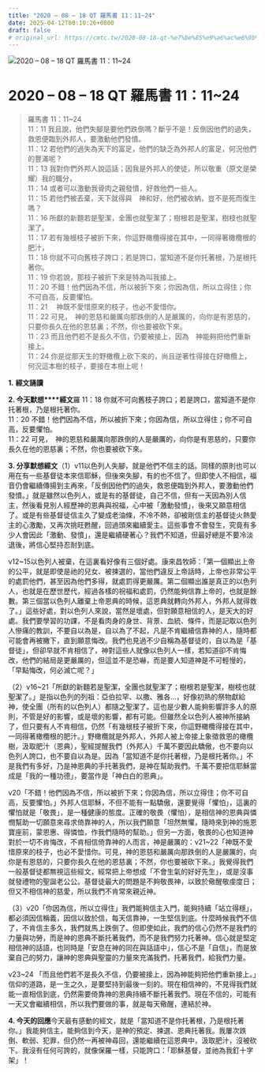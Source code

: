 ```yaml
---
title: "2020 – 08 – 18 QT 羅馬書 11：11~24"
date: 2025-04-12T00:10:26+0800
draft: false
# original_url: https://cmtc.tw/2020-08-18-qt-%e7%be%85%e9%a6%ac%e6%9b%b8-11%ef%bc%9a1124
---
```


![2020 – 08 – 18 QT 羅馬書 11：11~24](/images/qt.jpg   "2020 – 08 – 18 QT 羅馬書 11：11~24")

# 2020 – 08 – 18 QT 羅馬書 11：11~24

> 羅馬書 11：11~24  
> 11：11 我且說，他們失腳是要他們跌倒嗎？斷乎不是！反倒因他們的過失，救恩便臨到外邦人，要激動他們發憤。  
> 11：12 若他們的過失為天下的富足，他們的缺乏為外邦人的富足，何況他們的豐滿呢？  
> 11：13 我對你們外邦人說這話；因我是外邦人的使徒，所以敬重（原文是榮耀）我的職分，  
> 11：14 或者可以激動我骨肉之親發憤，好救他們一些人。  
> 11：15 若他們被丟棄，天下就得與　神和好，他們被收納，豈不是死而復生嗎？  
> 11：16 所獻的新麵若是聖潔，全團也就聖潔了；樹根若是聖潔，樹枝也就聖潔了。  
> 11：17 若有幾根枝子被折下來，你這野橄欖得接在其中，一同得著橄欖根的肥汁，  
> 11：18 你就不可向舊枝子誇口；若是誇口，當知道不是你托著根，乃是根托著你。  
> 11：19 你若說，那枝子被折下來是特為叫我接上。  
> 11：20 不錯！他們因為不信，所以被折下來；你因為信，所以立得住；你不可自高，反要懼怕。  
> 11：21 　神既不愛惜原來的枝子，也必不愛惜你。  
> 11：22 可見，　神的恩慈和嚴厲向那跌倒的人是嚴厲的，向你是有恩慈的，只要你長久在他的恩慈裏；不然，你也要被砍下來。  
> 11：23 而且他們若不是長久不信，仍要被接上，因為　神能夠把他們重新接上。  
> 11：24 你是從那天生的野橄欖上砍下來的，尚且逆著性得接在好橄欖上，何況這本樹的枝子，要接在本樹上呢！

**1.** **經文誦讀**

**2. 今天默想****經文**羅 11：18 你就不可向舊枝子誇口；若是誇口，當知道不是你托著根，乃是根托著你。  
11：20 不錯！他們因為不信，所以被折下來；你因為信，所以立得住；你不可自高，反要懼怕。  
11：22 可見，　神的恩慈和嚴厲向那跌倒的人是嚴厲的，向你是有恩慈的，只要你長久在他的恩慈裏；不然，你也要被砍下來。

**3. 分享默想經文**（1）v11以色列人失腳，就是他們不信主的話。同樣的原則也可以用在有一些基督徒本來信耶穌，但後來失腳，有的也不信了。但即使人不相信，福音仍會繼續傳揚到主再來，「反倒因他們的過失，救恩便臨到外邦人，要激動他們發憤。」就是雖然以色列人，或是有的基督徒，自己不信，但有一天因為別人信主，然後看見別人經歷神的恩典與祝福，心中被「激動發憤」，後來又願意相信了。或是有些基督徒信主久了變成老油條，不冷不熱，卻被剛信主的基督徒火熱愛主的心激勵，又再次挑旺甦醒，回過頭來繼續愛主。這些事會不會發生，究竟有多少人會因此「激動、發憤」，還是繼續硬著心？我們不知道，但最好總是不要冷淡退後，將信心堅持忍耐到底。

v12~15以色列人被棄，在這裏看好像有三個好處。康來昌牧師：「第一個顯出上帝的公平，就是即使是祂的兒女、被揀選的，當他們違反上帝話時，上帝也非常公平的處罰他們，甚至因為他們多得，就處罰得更嚴厲。第二個顯出誰是真正的以色列人，也就是在歷世歷代，經過各樣的祝福和處罰，仍然能夠信靠上帝的，也就是餘數。第三個當以色列人離棄上帝恩典的時候，這恩典就轉向外邦人，外邦人就得救了。」這些好處，對以色列人來說，當然是壞處，但對願意相信的人，是天大的好處。我們要學習的功課，不是看肉身的身世、背景、血統、條件，而是記取以色列人慘痛的教訓，不要自以為是，自以為了不起，凡是不肯繼續信靠神的人，隨時都可能會再被撇下，直到願意悔改。我們也見過不少自稱為基督徒的，自以為是「基督徒」，但卻早就不肯相信了，神對這些人就像以色列人一樣，若知道卻不肯悔改，他們的結局是更嚴厲的，但這並不是恐嚇，而是要人知道神是不可輕慢的，「早點悔改，何必滅亡呢？」

（2）v16~21「所獻的新麵若是聖潔，全團也就聖潔了；樹根若是聖潔，樹枝也就聖潔了。」是指以色列的列祖：亞伯拉罕、以撒、雅各…，好像初熟的祭物獻給神，使全團（所有的以色列人）都隨之聖潔了。這也是少數人能夠影響許多人的原則，不管是好的影響，或是壞的影響，都有可能。但雖然全以色列人被神所接納了，但只要有人不肯相信，仍然「有幾根枝子被折下來，你這野橄欖得接在其中，一同得著橄欖根的肥汁。」野橄欖就是外邦人，外邦人被上帝接上象徵救恩的橄欖樹，汲取肥汁（恩典），聖經提醒我們（外邦人）千萬不要因此驕傲，也不要向以色列人誇口，也不要自以為是。因為「當知道不是你托著根，乃是根托著你。」不是我們有多好，乃是神恩典的手托著我們，是神在幫助我們。千萬不要把信耶穌當成是「我的一種功德」，要當作是「神白白的恩典」。

v20「不錯！他們因為不信，所以被折下來；你因為信，所以立得住；你不可自高，反要懼怕。」外邦人信耶穌，不但不能有一點驕傲，還要覺得「懼怕」，這裏的懼怕就是「敬畏」，是一種健康的態度。正確的敬畏（懼怕），是相信神的恩典與憐憫幫助一切願意來尋求倚靠神的人，所以我們願意「坦然無懼，隨時來到神的施恩寶座前，蒙恩惠、得憐恤，作我們隨時的幫助。」但另一方面，敬畏的心也知道神對於一切不肯悔改，不肯相信倚靠神的人而言，神是嚴厲的：v21~22「神既不愛惜原來的枝子，也必不愛惜你。可見，神的恩慈和嚴厲向那跌倒的人是嚴厲的，向你是有恩慈的，只要你長久在他的恩慈裏；不然，你也要被砍下來。」我覺得我們一般基督徒都無視這些經文，經常把上帝想成「不會生氣的好好先生」，或是沒事就發禮物的聖誕老公公。基督徒最大的問題是不夠敬畏神，以致於儆醒敬虔度日；但又不相信神的慈愛，所以我們不肯常來親近神。

（3）v20「你因為信，所以立得住」我們能夠信主入門，能夠持續「站立得穩」，都必須因信稱義，因信以致於信，每天信靠神，一生堅信到底。什麼時候我們不信了，不肯信主多久，我們就馬上跌倒了。但即使如此，我們的信心仍然不是我們的力量與功勞，而是神的恩典不斷托著我們，而不是我們努力托著神。信心就是堅定相信神的話語，也同時是「安息在神的同在與話語中」，信心不是「自信」，而是放棄自己的努力，讓神的恩典與聖靈的力量來充滿我們，托著我們，給我們力量。

v23~24 「而且他們若不是長久不信，仍要被接上，因為神能夠把他們重新接上。」信仰的道路，是一生之久，是要堅持到最後一刻的。現在相信神的，不見得我們就能一直相信到底，仍然需要倚靠神的恩典持續不斷托著我們。現在不信的，可能有一天又會繼續相信，所以我們要做的事，就是每天儆醒，連結於神。

**4. 今天的回應**今天最有感動的經文，就是「當知道不是你托著根，乃是根托著你。」我能夠信主，能夠信到今天，是神的預定、揀選、恩典托著我。我屢次跌倒、軟弱、犯罪，但仍然一再被神尋回，還能繼續在這恩典中，汲取肥汁，沒被砍下。我沒有任何可誇的，就像保羅一樣，只能誇口：「耶穌基督，並祂為我釘十字架」！